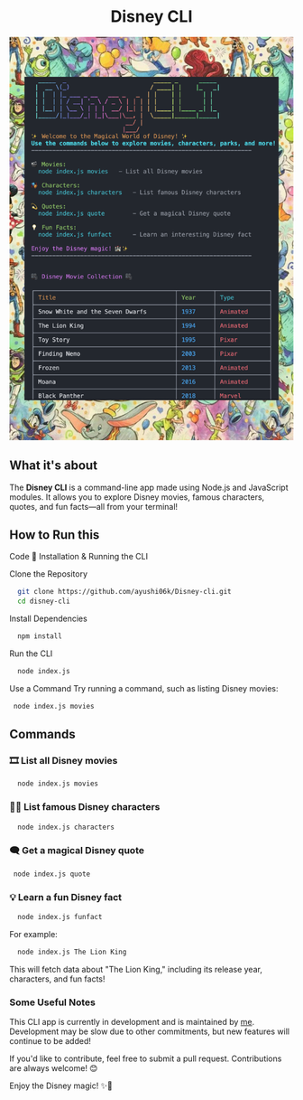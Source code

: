 <div align="center">
  <h1>Disney CLI</h1>
</div>

![Disney CLI](assets/disney-cli.png)



## What it's about

The **Disney CLI** is a command-line app made using Node.js and JavaScript modules. It allows you to explore Disney movies, famous characters, quotes, and fun facts—all from your terminal!

## How to Run this

Code
🚀 Installation & Running the CLI

Clone the Repository

```bash
  git clone https://github.com/ayushi06k/Disney-cli.git
  cd disney-cli

```
Install Dependencies

```bash
  npm install

```

Run the CLI

```bash
  node index.js

```

Use a Command
Try running a command, such as listing Disney movies:

```bash
 node index.js movies


```



## Commands


### **🎞️ List all Disney movies**
```bash
  node index.js movies
```

### **🧑‍🎤 List famous Disney characters**
```bash
  node index.js characters
```

### **🗨️ Get a magical Disney quote**
```bash
 node index.js quote
```

### **💡 Learn a fun Disney fact**
```bash
  node index.js funfact
```

For example:
```bash
  node index.js The Lion King
```

This will fetch data about "The Lion King," including its release year, characters, and fun facts!


### Some Useful Notes
This CLI app is currently in development and is maintained by [me](https://github.com/ayushi06k/Disney-cli.git). Development may be slow due to other commitments, but new features will continue to be added!

If you'd like to contribute, feel free to submit a pull request. Contributions are always welcome! 😊


Enjoy the Disney magic! ✨🎥
